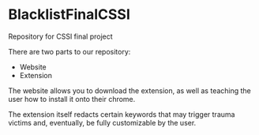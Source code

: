 # BlacklistFinalCSSI
Repository for CSSI final project


There are two parts to our repository:
   - Website
   - Extension

The website allows you to download the extension, as well as teaching the user how to install it onto their chrome.

The extension itself redacts certain keywords that may trigger trauma victims and, eventually, be fully customizable by the user.
